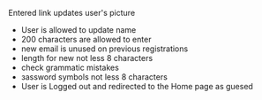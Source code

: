 Entered link updates user's picture
- User is allowed to update name
- 200 characters are allowed to enter
- new email is unused on previous registrations
- length for new not less 8 characters
- сheck grammatic mistakes
- зassword symbols not less 8 characters
- User is Logged out and redirected to the Home page as guesed
